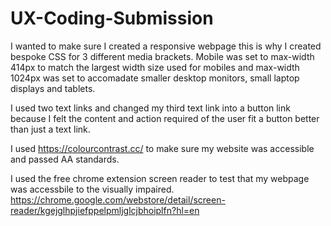 # UX-Coding-Submission

I wanted to make sure I created a responsive webpage this is why I created bespoke CSS for 3 different media brackets. Mobile was set to max-width 414px to match the largest width size used for mobiles and max-width 1024px was set to accomadate smaller desktop monitors, small laptop displays and tablets. 

I used two text links and changed my third text link into a button link because I felt the content and action required of the user fit a button better than just a text link. 

I used https://colourcontrast.cc/ to make sure my website was accessible and passed AA standards.

I used the free chrome extension screen reader to test that my webpage was accessbile to the visually impaired. https://chrome.google.com/webstore/detail/screen-reader/kgejglhpjiefppelpmljglcjbhoiplfn?hl=en
